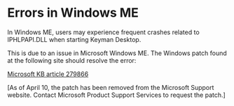 # Errors in Windows ME

<p>In Windows ME, users may experience frequent crashes related to IPHLPAPI.DLL when starting Keyman Desktop.</p>

<p>This is due to an issue in Microsoft Windows ME. The Windows patch found at the following site should resolve the error:</p>

<p><a href='http://support.microsoft.com/kb/279866'>Microsoft KB article 279866</a></p>

<p>[As of April 10, the patch has been removed from the Microsoft Support website.  Contact Microsoft Product Support Services to request the patch.]</p>
